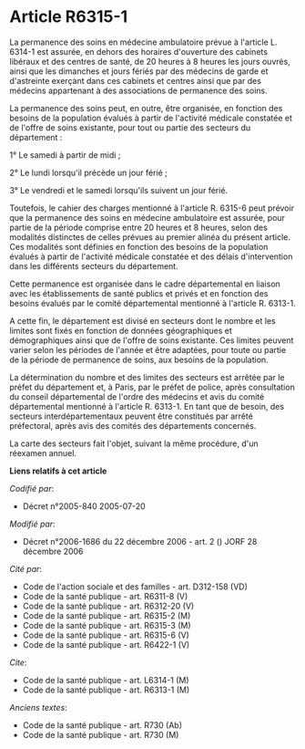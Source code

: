 # Article R6315-1

La permanence des soins en médecine ambulatoire prévue à l'article L. 6314-1 est assurée, en dehors des horaires d'ouverture
des cabinets libéraux et des centres de santé, de 20 heures à 8 heures les jours ouvrés, ainsi que les dimanches et jours
fériés par des médecins de garde et d'astreinte exerçant dans ces cabinets et centres ainsi que par des médecins appartenant
à des associations de permanence des soins.

La permanence des soins peut, en outre, être organisée, en fonction des besoins de la population évalués à partir de
l'activité médicale constatée et de l'offre de soins existante, pour tout ou partie des secteurs du département :

1° Le samedi à partir de midi ;

2° Le lundi lorsqu'il précède un jour férié ;

3° Le vendredi et le samedi lorsqu'ils suivent un jour férié.

Toutefois, le cahier des charges mentionné à l'article R. 6315-6 peut prévoir que la permanence des soins en médecine
ambulatoire est assurée, pour partie de la période comprise entre 20 heures et 8 heures, selon des modalités distinctes de
celles prévues au premier alinéa du présent article. Ces modalités sont définies en fonction des besoins de la population
évalués à partir de l'activité médicale constatée et des délais d'intervention dans les différents secteurs du département.

Cette permanence est organisée dans le cadre départemental en liaison avec les établissements de santé publics et privés et
en fonction des besoins évalués par le comité départemental mentionné à l'article R. 6313-1.

A cette fin, le département est divisé en secteurs dont le nombre et les limites sont fixés en fonction de données
géographiques et démographiques ainsi que de l'offre de soins existante. Ces limites peuvent varier selon les périodes de
l'année et être adaptées, pour toute ou partie de la période de permanence de soins, aux besoins de la population.

La détermination du nombre et des limites des secteurs est arrêtée par le préfet du département et, à Paris, par le préfet de
police, après consultation du conseil départemental de l'ordre des médecins et avis du comité départemental mentionné à
l'article R. 6313-1. En tant que de besoin, des secteurs interdépartementaux peuvent être constitués par arrêté préfectoral,
après avis des comités des départements concernés.

La carte des secteurs fait l'objet, suivant la même procédure, d'un réexamen annuel.

**Liens relatifs à cet article**

_Codifié par_:

  - Décret n°2005-840 2005-07-20

_Modifié par_:

  - Décret n°2006-1686 du 22 décembre 2006 - art. 2 () JORF 28 décembre 2006

_Cité par_:

  - Code de l'action sociale et des familles - art. D312-158 (VD)
  - Code de la santé publique - art. R6311-8 (V)
  - Code de la santé publique - art. R6312-20 (V)
  - Code de la santé publique - art. R6315-2 (M)
  - Code de la santé publique - art. R6315-3 (M)
  - Code de la santé publique - art. R6315-6 (V)
  - Code de la santé publique - art. R6422-1 (V)

_Cite_:

  - Code de la santé publique - art. L6314-1 (M)
  - Code de la santé publique - art. R6313-1 (M)

_Anciens textes_:

  - Code de la santé publique - art. R730 (Ab)
  - Code de la santé publique - art. R730 (M)
